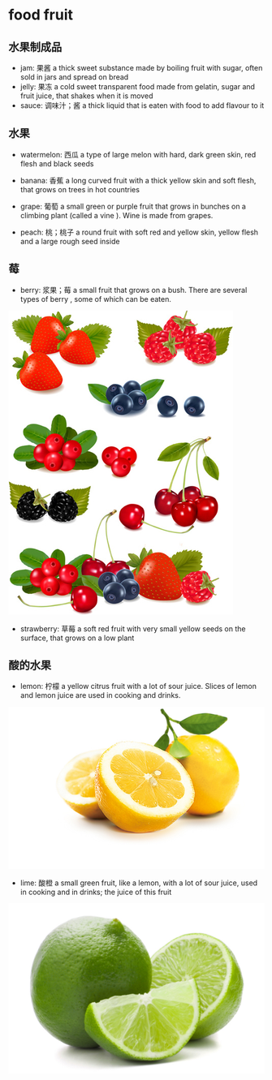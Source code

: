 # food fruit

## 水果制成品

- jam: 果酱 a thick sweet substance made by boiling fruit with sugar, often sold in jars and spread on bread
- jelly: 果冻 a cold sweet transparent food made from gelatin, sugar and fruit juice, that shakes when it is moved
- sauce: 调味汁；酱 a thick liquid that is eaten with food to add flavour to it

## 水果

- watermelon: 西瓜 a type of large melon with hard, dark green skin, red flesh and black seeds
- banana: 香蕉 a long curved fruit with a thick yellow skin and soft flesh, that grows on trees in hot countries
- grape: 葡萄 a small green or purple fruit that grows in bunches on a climbing plant (called a vine ). Wine is made from grapes.

- peach: 桃；桃子 a round fruit with soft red and yellow skin, yellow flesh and a large rough seed inside

## 莓

- berry: 浆果；莓 a small fruit that grows on a bush. There are several types of berry , some of which can be eaten.

![](images/berry.jpg)

- strawberry: 草莓 a soft red fruit with very small yellow seeds on the surface, that grows on a low plant

## 酸的水果

- lemon: 柠檬 a yellow citrus fruit with a lot of sour juice. Slices of lemon and lemon juice are used in cooking and drinks.

![](images/lemon.jpg)

- lime: 酸橙 a small green fruit, like a lemon, with a lot of sour juice, used in cooking and in drinks; the juice of this fruit

![](images/lime.jpg)


